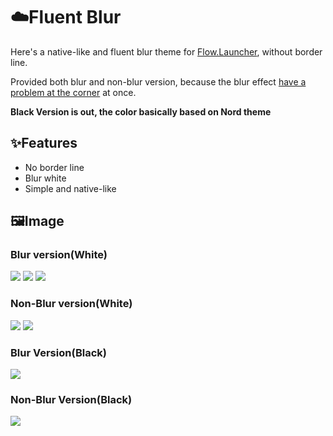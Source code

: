 # ☁️Fluent Blur
Here's a native-like and fluent blur theme for [Flow.Launcher](https://github.com/Flow-Launcher/Flow.Launcher), without border line. 

Provided both blur and non-blur version, because the blur effect [have a problem at the corner](https://github.com/Flow-Launcher/Flow.Launcher/issues/2387) at once.

**Black Version is out, the color basically based on Nord theme**

## ✨Features
- No border line
- Blur white
- Simple and native-like


## 🖼️Image
### Blur version(White)
![](https://p.inari.site/usr/876/6687d6834c4e3.png)
![](https://p.inari.site/usr/876/6687be965a25f.png)
![](https://p.inari.site/usr/876/6687c341bd0d7.png)

### Non-Blur version(White)
![](https://p.inari.site/usr/876/6687d51f643dc.png)
![](https://p.inari.site/usr/876/6687c46693d78.png)

### Blur Version(Black)
![](https://p.inari.site/usr/876/6689fba999938.png)

### Non-Blur Version(Black)
![](https://p.inari.site/usr/876/6689fbd06804c.png)


